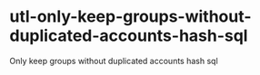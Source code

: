# utl-only-keep-groups-without-duplicated-accounts-hash-sql
Only keep groups without duplicated accounts hash sql
